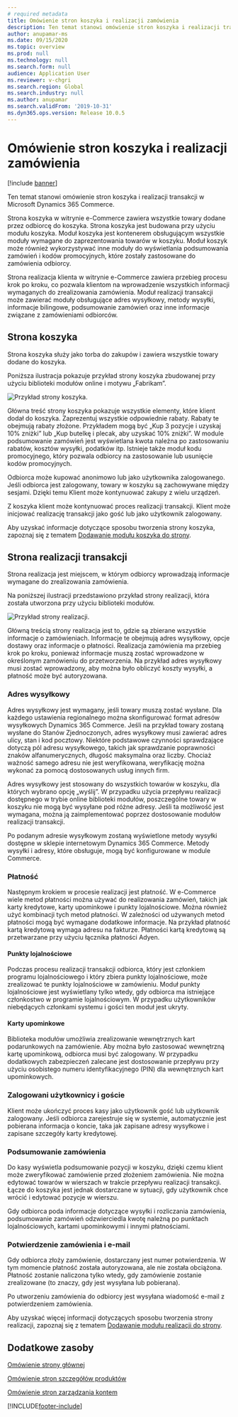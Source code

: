 ```yaml
---
# required metadata
title: Omówienie stron koszyka i realizacji zamówienia
description: Ten temat stanowi omówienie stron koszyka i realizacji transakcji w Microsoft Dynamics 365 Commerce.
author: anupamar-ms
ms.date: 09/15/2020
ms.topic: overview
ms.prod: null
ms.technology: null
ms.search.form: null
audience: Application User
ms.reviewer: v-chgri
ms.search.region: Global
ms.search.industry: null
ms.author: anupamar
ms.search.validFrom: '2019-10-31'
ms.dyn365.ops.version: Release 10.0.5
---
```


# <a name="cart-and-checkout-pages-overview"></a>Omówienie stron koszyka i realizacji zamówienia

[!include [banner](includes/banner.md)]

Ten temat stanowi omówienie stron koszyka i realizacji transakcji w Microsoft Dynamics 365 Commerce.

Strona koszyka w witrynie e-Commerce zawiera wszystkie towary dodane przez odbiorcę do koszyka. Strona koszyka jest budowana przy użyciu modułu koszyka. Moduł koszyka jest kontenerem obsługującym wszystkie moduły wymagane do zaprezentowania towarów w koszyku. Moduł koszyk może również wykorzystywać inne moduły do wyświetlania podsumowania zamówień i kodów promocyjnych, które zostały zastosowane do zamówienia odbiorcy.

Strona realizacja klienta w witrynie e-Commerce zawiera przebieg procesu krok po kroku, co pozwala klientom na wprowadzenie wszystkich informacji wymaganych do zrealizowania zamówienia. Moduł realizacji transakcji może zawierać moduły obsługujące adres wysyłkowy, metody wysyłki, informacje bilingowe, podsumowanie zamówień oraz inne informacje związane z zamówieniami odbiorców.

## <a name="cart-page"></a>Strona koszyka

Strona koszyka służy jako torba do zakupów i zawiera wszystkie towary dodane do koszyka.

Poniższa ilustracja pokazuje przykład strony koszyka zbudowanej przy użyciu biblioteki modułów online i motywu „Fabrikam”.

![Przykład strony koszyka.](./media/cart2.PNG)

Główna treść strony koszyka pokazuje wszystkie elementy, które klient dodał do koszyka. Zaprezentuj wszystkie odpowiednie rabaty. Rabaty te obejmują rabaty złożone. Przykładem mogą być „Kup 3 pozycje i uzyskaj 10% zniżki” lub „Kup butelkę i plecak, aby uzyskać 10% zniżki”. W module podsumowanie zamówień jest wyświetlana kwota należna po zastosowaniu rabatów, kosztów wysyłki, podatków itp. Istnieje także moduł kodu promocyjnego, który pozwala odbiorcy na zastosowanie lub usunięcie kodów promocyjnych.

Odbiorca może kupować anonimowo lub jako użytkownika zalogowanego. Jeśli odbiorca jest zalogowany, towary w koszyku są zachowywane między sesjami. Dzięki temu Klient może kontynuować zakupy z wielu urządzeń.

Z koszyka klient może kontynuować proces realizacji transakcji. Klient może inicjować realizację transakcji jako gość lub jako użytkownik zalogowany.

Aby uzyskać informacje dotyczące sposobu tworzenia strony koszyka, zapoznaj się z tematem [Dodawanie modułu koszyka do strony](add-cart-module.md).

## <a name="checkout-page"></a>Strona realizacji transakcji

Strona realizacja jest miejscem, w którym odbiorcy wprowadzają informacje wymagane do zrealizowania zamówienia.

Na poniższej ilustracji przedstawiono przykład strony realizacji, która została utworzona przy użyciu biblioteki modułów.

![Przykład strony realizacji.](./media/Checkout.PNG)

Główną treścią strony realizacja jest to, gdzie są zbierane wszystkie informacje o zamówieniach. Informacje te obejmują adres wysyłkowy, opcje dostawy oraz informacje o płatności. Realizacja zamówienia ma przebieg krok po kroku, ponieważ informacje muszą zostać wprowadzone w określonym zamówieniu do przetworzenia. Na przykład adres wysyłkowy musi zostać wprowadzony, aby można było obliczyć koszty wysyłki, a płatność może być autoryzowana.

### <a name="shipping-address"></a>Adres wysyłkowy

Adres wysyłkowy jest wymagany, jeśli towary muszą zostać wysłane. Dla każdego ustawienia regionalnego można skonfigurować format adresów wysyłkowych Dynamics 365 Commerce. Jeśli na przykład towary zostaną wysłane do Stanów Zjednoczonych, adres wysyłkowy musi zawierać adres ulicy, stan i kod pocztowy. Niektóre podstawowe czynności sprawdzające dotyczą pól adresu wysyłkowego, takich jak sprawdzanie poprawności znaków alfanumerycznych, długość maksymalna oraz liczby. Chociaż ważność samego adresu nie jest weryfikowana, weryfikację można wykonać za pomocą dostosowanych usług innych firm.

Adres wysyłkowy jest stosowany do wszystkich towarów w koszyku, dla których wybrano opcję „wyślij”. W przypadku użycia przepływu realizacji dostępnego w trybie online biblioteki modułów, poszczególne towary w koszyku nie mogą być wysyłane pod różne adresy. Jeśli ta możliwość jest wymagana, można ją zaimplementować poprzez dostosowanie modułów realizacji transakcji.

Po podanym adresie wysyłkowym zostaną wyświetlone metody wysyłki dostępne w sklepie internetowym Dynamics 365 Commerce. Metody wysyłki i adresy, które obsługuje, mogą być konfigurowane w module Commerce.

### <a name="payment"></a>Płatność

Następnym krokiem w procesie realizacji jest płatność. W e-Commerce wiele metod płatności można używać do realizowania zamówień, takich jak karty kredytowe, karty upominkowe i punkty lojalnościowe. Można również użyć kombinacji tych metod płatności. W zależności od używanych metod płatności mogą być wymagane dodatkowe informacje. Na przykład płatność kartą kredytową wymaga adresu na fakturze. Płatności kartą kredytową są przetwarzane przy użyciu łącznika płatności Adyen.

#### <a name="loyalty-points"></a>Punkty lojalnościowe

Podczas procesu realizacji transakcji odbiorca, który jest członkiem programu lojalnościowego i który zbiera punkty lojalnościowe, może zrealizować te punkty lojalnościowe w zamówieniu. Moduł punkty lojalnościowe jest wyświetlany tylko wtedy, gdy odbiorca ma istniejące członkostwo w programie lojalnościowym. W przypadku użytkowników niebędących członkami systemu i gości ten moduł jest ukryty.

#### <a name="gift-cards"></a>Karty upominkowe

Biblioteka modułów umożliwia zrealizowanie wewnętrznych kart podarunkowych na zamówienie. Aby można było zastosować wewnętrzną kartę upominkową, odbiorca musi być zalogowany. W przypadku dodatkowych zabezpieczeń zalecane jest dostosowanie przepływu przy użyciu osobistego numeru identyfikacyjnego (PIN) dla wewnętrznych kart upominkowych.

### <a name="signed-in-and-guest-users"></a>Zalogowani użytkownicy i goście

Klient może ukończyć proces kasy jako użytkownik gość lub użytkownik zalogowany. Jeśli odbiorca zarejestruje się w systemie, automatycznie jest pobierana informacja o koncie, taka jak zapisane adresy wysyłkowe i zapisane szczegóły karty kredytowej.

### <a name="order-summary"></a>Podsumowanie zamówienia

Do kasy wyświetla podsumowanie pozycji w koszyku, dzięki czemu klient może zweryfikować zamówienie przed złożeniem zamówienia. Nie można edytować towarów w wierszach w trakcie przepływu realizacji transakcji. Łącze do koszyka jest jednak dostarczane w sytuacji, gdy użytkownik chce wrócić i edytować pozycje w wierszu.

Gdy odbiorca poda informacje dotyczące wysyłki i rozliczania zamówienia, podsumowanie zamówień odzwierciedla kwotę należną po punktach lojalnościowych, kartami upominkowymi i innymi płatnościami.

### <a name="order-confirmation-and-email"></a>Potwierdzenie zamówienia i e-mail

Gdy odbiorca złoży zamówienie, dostarczany jest numer potwierdzenia. W tym momencie płatność została autoryzowana, ale nie została obciążona. Płatność zostanie naliczona tylko wtedy, gdy zamówienie zostanie zrealizowane (to znaczy, gdy jest wysyłana lub pobierana).

Po utworzeniu zamówienia do odbiorcy jest wysyłana wiadomość e-mail z potwierdzeniem zamówienia.

Aby uzyskać więcej informacji dotyczących sposobu tworzenia strony realizacji, zapoznaj się z tematem [Dodawanie modułu realizacji do strony](add-checkout-module.md).

## <a name="additional-resources"></a>Dodatkowe zasoby

[Omówienie strony głównej](quick-tour-home-page.md)

[Omówienie stron szczegółów produktów](quick-tour-pdp.md)

[Omówienie stron zarządzania kontem](quick-tour-account-management.md)


[!INCLUDE[footer-include](../includes/footer-banner.md)]
